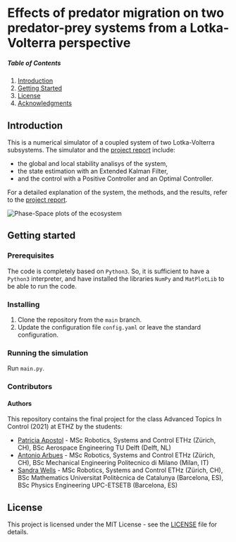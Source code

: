 # Effects of predator migration on two predator-prey systems from a Lotka-Volterra perspective

##### Table of Contents
1. [Introduction](#intro)
2. [Getting Started](#getstarted)
3. [License](#license)
4. [Acknowledgments](#acknowledgments)

<a name="intro"></a>
## Introduction
This is a numerical simulator of a coupled system of two Lotka-Volterra subsystems. The simulator and the [project report](https://github.com/antonioarbues/lotkavolterra-atic/blob/main/report.pdf) include:
- the global and local stability analisys of the system,
- the state estimation with an Extended Kalman Filter,
-  and the control with a Positive Controller and an Optimal Controller.

For a detailed explanation of the system, the methods, and the results, refer to the [project report](https://github.com/antonioarbues/lotkavolterra-atic/blob/main/report.pdf).

![Phase-Space plots of the ecosystem](https://github.com/antonioarbues/lotkavolterra-atic/blob/feature/estimation/phase_0.05.png)

<a name="getstarted"></a>
## Getting started
### Prerequisites
The code is completely based on `Python3`. So, it is sufficient to have a `Python3` interpreter, and have installed the libraries `NumPy` and `MatPlotLib` to be able to run the code.

### Installing
1. Clone the repository from the `main` branch.
2. Update the configuration file `config.yaml` or leave the standard configuration.
### Running the simulation
Run `main.py`.

<a name="contributors"></a>
### Contributors
#### Authors
This repository contains the final project for the class Advanced Topics In Control (2021) at ETHZ by the students:
+ [Patricia Apostol](mailto:papostol@ethz.ch) - MSc Robotics, Systems and Control ETHz (Zürich, CH), BSc Aerospace Engineering TU Delft (Delft, NL)
+ [Antonio Arbues](mailto:aarbues@ethz.ch) - MSc Robotics, Systems and Control ETHz (Zürich, CH), BSc Mechanical Engineering Politecnico di Milano (Milan, IT)
+ [Sandra Wells](mailto:swells@ethz.ch) - MSc Robotics, Systems and Control ETHz (Zürich, CH), BSc Mathematics Universitat Politècnica de Catalunya (Barcelona, ES), BSc Physics Engineering UPC-ETSETB (Barcelona, ES)

<a name="license"></a>
## License
This project is licensed under the MIT License - see the [LICENSE](https://github.com/antonioterpin/visual-odometry-mono/blob/main/LICENSE) file for details.

